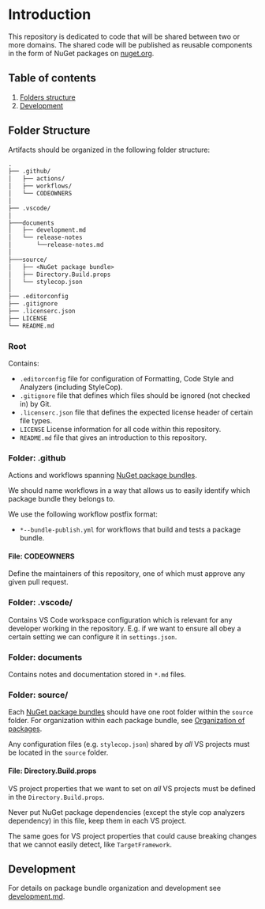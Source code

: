 # Introduction

This repository is dedicated to code that will be shared between two or more domains. The shared code will be published as reusable components in the form of NuGet packages on [nuget.org](https://www.nuget.org/).

## Table of contents

1. [Folders structure](#folder-structure)
1. [Development](#development)

## Folder Structure

Artifacts should be organized in the following folder structure:

``` txt
.
├── .github/
│   ├── actions/
│   ├── workflows/
│   └── CODEOWNERS
│
├── .vscode/
│
├───documents
│   ├── development.md
│   └── release-notes
│       └──release-notes.md
│
├───source/
│   ├── <NuGet package bundle>
│   ├── Directory.Build.props
│   └── stylecop.json
│
├── .editorconfig
├── .gitignore
├── .licenserc.json
├── LICENSE
└── README.md
```

### Root

Contains:

- `.editorconfig` file for configuration of Formatting, Code Style and Analyzers (including StyleCop).
- `.gitignore` file that defines which files should be ignored (not checked in) by Git.
- `.licenserc.json` file that defines the expected license header of certain file types.
- `LICENSE` License information for all code within this repository.
- `README.md` file that gives an introduction to this repository.

### Folder: .github

Actions and workflows spanning [NuGet package bundles](./docs/development.md#nuget-package-bundle).

We should name workflows in a way that allows us to easily identify which package bundle they belongs to.

We use the following workflow postfix format:

- `*--bundle-publish.yml` for workflows that build and tests a package bundle.

#### File: CODEOWNERS

Define the maintainers of this repository, one of which must approve any given pull request.

### Folder: .vscode/

Contains VS Code workspace configuration which is relevant for any developer working in the repository. E.g. if we want to ensure all obey a certain setting we can configure it in `settings.json`.

### Folder: documents

Contains notes and documentation stored in `*.md` files.

### Folder: source/

Each [NuGet package bundles](./docs/development.md#nuget-package-bundle) should have one root folder within the `source` folder. For organization within each package bundle, see [Organization of packages](./docs/development.md).

Any configuration files (e.g. `stylecop.json`) shared by _all_ VS projects must be located in the `source` folder.

#### File: Directory.Build.props

VS project properties that we want to set on _all_ VS projects must be defined in the `Directory.Build.props`.

Never put NuGet package dependencies (except the style cop analyzers dependency) in this file, keep them in each VS project.

The same goes for VS project properties that could cause breaking changes that we cannot easily detect, like `TargetFramework`.

## Development

For details on package bundle organization and development see [development.md](./docs/development.md).
